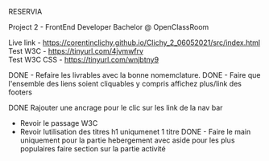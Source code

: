 RESERVIA

Project 2 - FrontEnd Developer Bachelor @ OpenClassRoom

Live link - https://corentinclichy.github.io/Clichy_2_06052021/src/index.html <br>
Test W3C - https://tinyurl.com/4jvmwfrv<br>
Test W3C CSS - https://tinyurl.com/wnjbtny9<br>

DONE - Refaire les livrables avec la bonne nomemclature.
DONE - Faire que l'ensemble des liens soient cliquables y compris affichez plus/link des footers

DONE Rajouter une ancrage pour le clic sur les link de la nav bar

- Revoir le passage W3C
- Revoir lutilisation des titres h1 uniqumenet 1 titre
  DONE - Faire le main uniquement pour la partie hebergement avec aside pour les plus populaires
  faire section sur la partie activité
